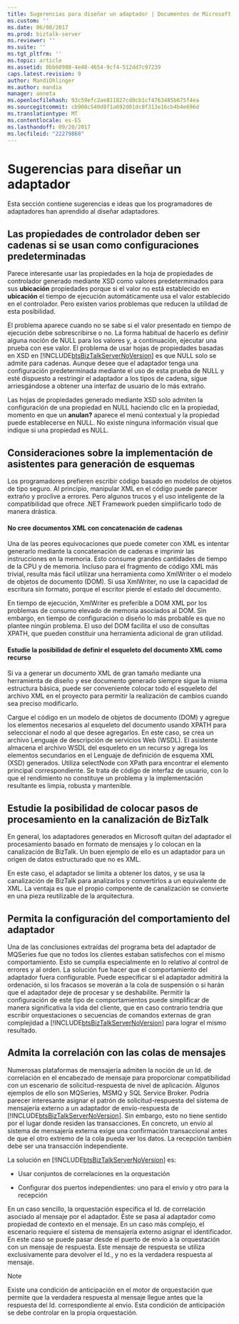 ```yaml
---
title: Sugerencias para diseñar un adaptador | Documentos de Microsoft
ms.custom: ''
ms.date: 06/08/2017
ms.prod: biztalk-server
ms.reviewer: ''
ms.suite: ''
ms.tgt_pltfrm: ''
ms.topic: article
ms.assetid: 0bb60988-4e48-4654-9cf4-512dd7c97239
caps.latest.revision: 9
author: MandiOhlinger
ms.author: mandia
manager: anneta
ms.openlocfilehash: 93c59efc2ae811827cd0cb1cf4763485b675f4ea
ms.sourcegitcommit: cb908c540d8f1a692d01dc8f313e16cb4b4e696d
ms.translationtype: MT
ms.contentlocale: es-ES
ms.lasthandoff: 09/20/2017
ms.locfileid: "22279868"
---
```

# <a name="tips-for-designing-your-adapter"></a>Sugerencias para diseñar un adaptador
Esta sección contiene sugerencias e ideas que los programadores de adaptadores han aprendido al diseñar adaptadores.  
  
## <a name="handler-properties-should-be-strings-if-used-as-default-configurations"></a>Las propiedades de controlador deben ser cadenas si se usan como configuraciones predeterminadas  
 Parece interesante usar las propiedades en la hoja de propiedades de controlador generado mediante XSD como valores predeterminados para sus **ubicación** propiedades porque si el valor no está establecido en **ubicación** el tiempo de ejecución automáticamente usa el valor establecido en el controlador. Pero existen varios problemas que reducen la utilidad de esta posibilidad.  
  
 El problema aparece cuando no se sabe si el valor presentado en tiempo de ejecución debe sobrescribirse o no. La forma habitual de hacerlo es definir alguna noción de NULL para los valores y, a continuación, ejecutar una prueba con ese valor. El problema de usar hojas de propiedades basadas en XSD en [!INCLUDE[btsBizTalkServerNoVersion](../includes/btsbiztalkservernoversion-md.md)] es que NULL solo se admite para cadenas. Aunque desee que el adaptador tenga una configuración predeterminada mediante el uso de esta prueba de NULL y esté dispuesto a restringir el adaptador a los tipos de cadena, sigue arriesgándose a obtener una interfaz de usuario de lo más extraño.  
  
 Las hojas de propiedades generado mediante XSD solo admiten la configuración de una propiedad en NULL haciendo clic en la propiedad, momento en que un **anulan?** aparece el menú contextual y la propiedad puede establecerse en NULL. No existe ninguna información visual que indique si una propiedad es NULL.  
  
## <a name="considerations-for-implementing-schema-generation-wizards"></a>Consideraciones sobre la implementación de asistentes para generación de esquemas  
 Los programadores prefieren escribir código basado en modelos de objetos de tipo seguro. Al principio, manipular XML en el código puede parecer extraño y proclive a errores. Pero algunos trucos y el uso inteligente de la compatibilidad que ofrece .NET Framework pueden simplificarlo todo de manera drástica.  
  
#### <a name="do-not-create-xml-documents-with-string-concatenation"></a>No cree documentos XML con concatenación de cadenas  
 Una de las peores equivocaciones que puede cometer con XML es intentar generarlo mediante la concatenación de cadenas e imprimir las instrucciones en la memoria. Esto consume grandes cantidades de tiempo de la CPU y de memoria. Incluso para el fragmento de código XML más trivial, resulta más fácil utilizar una herramienta como XmlWriter o el modelo de objetos de documento (DOM). Si usa XmlWriter, no use la capacidad de escritura sin formato, porque el escritor pierde el estado del documento.  
  
 En tiempo de ejecución, XmlWriter es preferible a DOM XML por los problemas de consumo elevado de memoria asociados al DOM. Sin embargo, en tiempo de configuración o diseño lo más probable es que no plantee ningún problema. El uso del DOM facilita el uso de consultas XPATH, que pueden constituir una herramienta adicional de gran utilidad.  
  
#### <a name="consider-defining-the-skeleton-of-your-xml-document-as-a-resource"></a>Estudie la posibilidad de definir el esqueleto del documento XML como recurso  
 Si va a generar un documento XML de gran tamaño mediante una herramienta de diseño y ese documento generado siempre sigue la misma estructura básica, puede ser conveniente colocar todo el esqueleto del archivo XML en el proyecto para permitir la realización de cambios cuando sea preciso modificarlo.  
  
 Cargue el código en un modelo de objetos de documento (DOM) y agregue los elementos necesarios al esqueleto del documento usando XPATH para seleccionar el nodo al que desee agregarlos. En este caso, se crea un archivo Lenguaje de descripción de servicios Web (WSDL). El asistente almacena el archivo WSDL del esqueleto en un recurso y agrega los elementos secundarios en el Lenguaje de definición de esquema XML (XSD) generados. Utiliza selectNode con XPath para encontrar el elemento principal correspondiente. Se trata de código de interfaz de usuario, con lo que el rendimiento no constituye un problema y la implementación resultante es limpia, robusta y mantenible.  
  
## <a name="consider-placing-processing-steps-in-the-biztalk-pipeline"></a>Estudie la posibilidad de colocar pasos de procesamiento en la canalización de BizTalk  
 En general, los adaptadores generados en Microsoft quitan del adaptador el procesamiento basado en formato de mensajes y lo colocan en la canalización de BizTalk. Un buen ejemplo de ello es un adaptador para un origen de datos estructurado que no es XML.  
  
 En este caso, el adaptador se limita a obtener los datos, y se usa la canalización de BizTalk para analizarlos y convertirlos a un equivalente de XML. La ventaja es que el propio componente de canalización se convierte en una pieza reutilizable de la arquitectura.  
  
## <a name="make-adapter-behavior-configurable"></a>Permita la configuración del comportamiento del adaptador  
 Una de las conclusiones extraídas del programa beta del adaptador de MQSeries fue que no todos los clientes estaban satisfechos con el mismo comportamiento. Esto se cumplía especialmente en lo relativo al control de errores y al orden. La solución fue hacer que el comportamiento del adaptador fuera configurable. Puede especificar si el adaptador admitirá la ordenación, si los fracasos se moverán a la cola de suspensión o si harán que el adaptador deje de procesar y se deshabilite. Permitir la configuración de este tipo de comportamientos puede simplificar de manera significativa la vida del cliente, que en caso contrario tendría que escribir orquestaciones o secuencias de comandos externas de gran complejidad a [!INCLUDE[btsBizTalkServerNoVersion](../includes/btsbiztalkservernoversion-md.md)] para lograr el mismo resultado.  
  
## <a name="support-correlation-with-message-queues"></a>Admita la correlación con las colas de mensajes  
 Numerosas plataformas de mensajería admiten la noción de un Id. de correlación en el encabezado de mensaje para proporcionar compatibilidad con un escenario de solicitud-respuesta de nivel de aplicación. Algunos ejemplos de ello son MQSeries, MSMQ y SQL Service Broker. Podría parecer interesante asignar el patrón de solicitud-respuesta del sistema de mensajería externo a un adaptador de envío-respuesta de [!INCLUDE[btsBizTalkServerNoVersion](../includes/btsbiztalkservernoversion-md.md)]. Sin embargo, esto no tiene sentido por el lugar donde residen las transacciones. En concreto, un envío al sistema de mensajería externa exige una confirmación transaccional antes de que el otro extremo de la cola pueda ver los datos. La recepción también debe ser una transacción independiente.  
  
 La solución en [!INCLUDE[btsBizTalkServerNoVersion](../includes/btsbiztalkservernoversion-md.md)] es:  
  
-   Usar conjuntos de correlaciones en la orquestación  
  
-   Configurar dos puertos independientes: uno para el envío y otro para la recepción  
  
 En un caso sencillo, la orquestación especifica el Id. de correlación asociado al mensaje por el adaptador. Éste se pasa al adaptador como propiedad de contexto en el mensaje. En un caso más complejo, el escenario requiere el sistema de mensajería externo asignar el identificador. En este caso se puede pasar desde el puerto de envío a la orquestación con un mensaje de respuesta. Este mensaje de respuesta se utiliza exclusivamente para devolver el Id., y no es la verdadera respuesta al mensaje.  
  
> [!NOTE]
>  Existe una condición de anticipación en el motor de orquestación que permite que la verdadera respuesta al mensaje llegue antes que la respuesta del Id. correspondiente al envío. Esta condición de anticipación se debe controlar en la propia orquestación.
